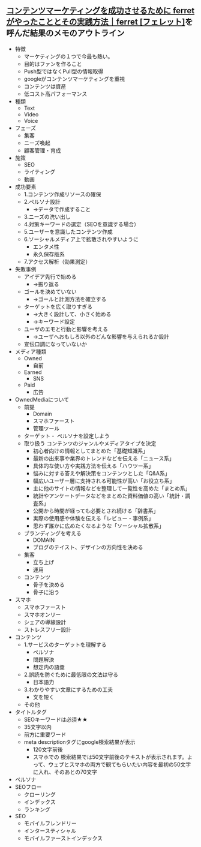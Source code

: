 
## [コンテンツマーケティングを成功させるために ferretがやったこととその実践方法｜ferret [フェレット]](https://ferret-plus.com/content_marketings)を呼んだ結果のメモのアウトライン

- 特徴
  - マーケティングの１つで今最も熱い。
  - 目的はファンを作ること
  - Push型ではなくPull型の情報取得
  - googleがコンテンツマーケティングを重視
  - コンテンツは資産
  - 低コスト高パフォーマンス
- 種類
  - Text
  - Video
  - Voice
- フェーズ
  - 集客
  - ニーズ喚起
  - 顧客管理・育成
- 施策
  - SEO
  - ライティング
  - 動画
- 成功要素
  - 1.コンテンツ作成リソースの確保
  - 2.ペルソナ設計
    - →データで作成すること
  - 3.ニーズの洗い出し
  - 4.対策キーワードの選定（SEOを意識する場合）
  - 5.ユーザーを意識したコンテンツ作成
  - 6.ソーシャルメディア上で拡散されやすいように
    - エンタメ性
    - 永久保存版系
  - 7.アクセス解析（効果測定）
- 失敗事例
  - アイデア先行で始める
    - →振り返る
  - ゴールを決めていない
    - →ゴールと計測方法を確立する
  - ターゲットを広く取りすぎる
    - →大きく設計して、小さく始める
    - →キーワード設定
  - ユーザのエモと行動と影響を考える
    - →ユーザへおもしろ以外のどんな影響を与えられるか設計
  - 宣伝口調になっていないか
- メディア種類
  - Owned
    - 自前
  - Earned
    - SNS
  - Paid
    - 広告
- OwnedMediaについて
  - 前提
    - Domain
    - スマホファースト
    - 管理ツール
  - ターゲット・ ペルソナを設定しよう
  - 取り扱う コンテンツのジャンルやメディアタイプを決定
    - 初心者向けの情報としてまとめた「基礎知識系」
    - 最新の出来事や業界のトレンドなどを伝える「ニュース系」
    - 具体的な使い方や実践方法を伝える「ハウツー系」
    - 悩みに対する答えや解決策をコンテンツとした「Q&A系」
    - 幅広いユーザー層に支持される可能性が高い「お役立ち系」
    - 主に他のサイトの情報などを整理して一覧性を高めた「まとめ系」
    - 統計やアンケートデータなどをまとめた資料価値の高い「統計・調査系」
    - 公開から時間が経っても必要とされ続ける「辞書系」
    - 実際の使用感や体験を伝える「レビュー・事例系」
    - 思わず誰かに広めたくなるような「ソーシャル拡散系」
  - ブランディングを考える
    - DOMAIN
    - ブログのテイスト、デザインの方向性を決める
  - 集客
    - 立ち上げ
    - 運用
  - コンテンツ
    - 骨子を決める
    - 骨子に沿う
- スマホ
  - スマホファースト
  - スマホオンリー
  - シェアの導線設計
  - ストレスフリー設計
- コンテンツ
  - 1.サービスのターゲットを理解する
    - ペルソナ
    - 問題解決
    - 想定内の語彙
  - 2.誤読を防ぐために最低限の文法は守る
    - 日本語力
  - 3.わかりやすい文章にするための工夫 
    - 文を短く
  - その他
- タイトルタグ
  - SEOキーワードは必須★★
  - 35文字以内
  - 前方に重要ワード
  - meta descriptionタグにgoogle検索結果が表示
    - 120文字前後
    - スマホでの 検索結果では50文字前後のテキストが表示されます。よって、ウェブとスマホの両方で観てもらいたい内容を最初の50文字に入れ、そのあとの70文字
- ペルソナ
- SEOフロー
  - クローリング
  - インデックス
  - ランキング
- SEO
  - モバイルフレンドリー
  - インタースティシャル
  - モバイルファーストインデックス

